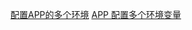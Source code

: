 [配置APP的多个环境](https://www.jianshu.com/p/5e15c86ee355)
[APP 配置多个环境变量](https://www.jianshu.com/p/83b6e781eb51)
